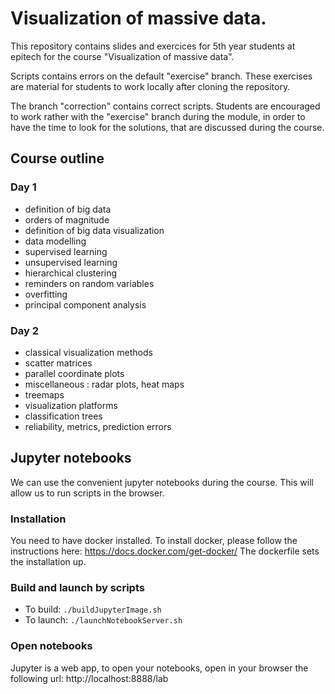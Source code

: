 # Visualization of massive data.
This repository contains slides and exercices for 5th year students at epitech for the course
"Visualization of massive data".

Scripts contains errors on the default "exercise" branch. These exercises are
material for students to work locally after cloning the repository.

The branch "correction" contains correct scripts. Students are encouraged to
work rather with the "exercise" branch during the module, in order to have the
time to look for the solutions, that are discussed during the course.

## Course outline

### Day 1
- definition of big data
- orders of magnitude
- definition of big data visualization
- data modelling
- supervised learning
- unsupervised learning
- hierarchical clustering
- reminders on random variables
- overfitting
- principal component analysis

### Day 2
- classical visualization methods
- scatter matrices
- parallel coordinate plots
- miscellaneous : radar plots, heat maps
- treemaps
- visualization platforms
- classification trees
- reliability, metrics, prediction errors

## Jupyter notebooks
We can use the convenient jupyter notebooks during the course. 
This will allow us to run scripts in the browser.

### Installation
You need to have docker installed.
To install docker, please follow the instructions here:
https://docs.docker.com/get-docker/
The dockerfile sets the installation up.

### Build and launch by scripts
-   To build: ```./buildJupyterImage.sh```
-   To launch: ```./launchNotebookServer.sh```

### Open notebooks
Jupyter is a web app, to open your notebooks, open in your browser the following url:
http://localhost:8888/lab
